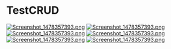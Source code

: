 # TestCRUD
[![Screenshot_1478357393.png](https://s14.postimg.org/x7x3c5o0x/Modul10.png)](https://postimg.org/image/58h3inz7z/)
[![Screenshot_1478357393.png](https://s14.postimg.org/cp2773a3l/Modul10_2.png)](https://postimg.org/image/58h3inz7z/)
[![Screenshot_1478357393.png](https://s14.postimg.org/z29xtwb1d/Modul10_3.png)](https://postimg.org/image/58h3inz7z/)
[![Screenshot_1478357393.png](https://s14.postimg.org/dh9gk13oh/Modul10_4.png)](https://postimg.org/image/58h3inz7z/)
[![Screenshot_1478357393.png](https://s14.postimg.org/roz58ogdd/Modul10_5.png)](https://postimg.org/image/58h3inz7z/)
[![Screenshot_1478357393.png](https://s14.postimg.org/ka9tgauht/Modul10_6.png)](https://postimg.org/image/58h3inz7z/)

